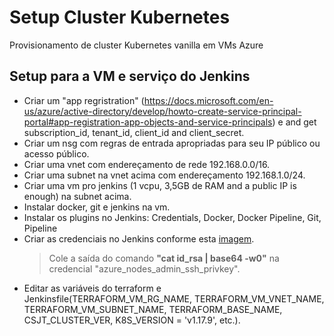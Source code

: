 # Setup Cluster Kubernetes
Provisionamento de cluster Kubernetes vanilla em VMs Azure

## Setup para a VM e serviço do Jenkins
- Criar um "app regristration" (https://docs.microsoft.com/en-us/azure/active-directory/develop/howto-create-service-principal-portal#app-registration-app-objects-and-service-principals) e and get subscription_id, tenant_id, client_id and client_secret. 
- Criar um nsg com regras de entrada apropriadas para seu IP público ou acesso público.
- Criar uma vnet com endereçamento de rede 192.168.0.0/16.
- Criar uma subnet na vnet acima com endereçamento 192.168.1.0/24.
- Criar uma vm pro jenkins (1 vcpu, 3,5GB de RAM and a public IP is enough) na subnet acima.
- Instalar docker, git e jenkins na vm.
- Instalar os plugins no Jenkins: Credentials, Docker, Docker Pipeline, Git, Pipeline
- Criar as credenciais no Jenkins conforme esta [imagem](images/Credenciais_Jenkins.png). 
  > Cole a saída do comando **"cat id_rsa | base64 -w0"** na credencial "azure_nodes_admin_ssh_privkey".
- Editar as variáveis do terraform e Jenkinsfile(TERRAFORM_VM_RG_NAME, TERRAFORM_VM_VNET_NAME, TERRAFORM_VM_SUBNET_NAME, TERRAFORM_BASE_NAME, CSJT_CLUSTER_VER, K8S_VERSION = 'v1.17.9', etc.).
